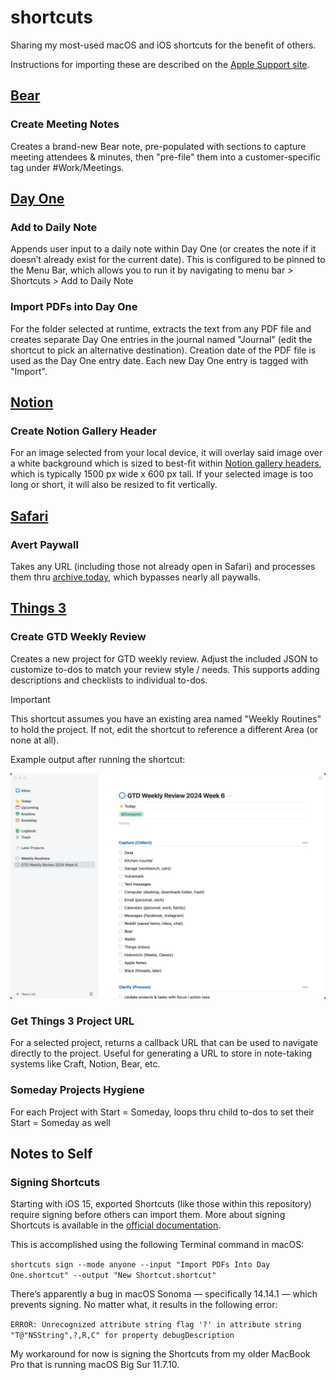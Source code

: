 # shortcuts

Sharing my most-used macOS and iOS shortcuts for the benefit of others.

Instructions for importing these are described on the [Apple Support site](https://support.apple.com/en-gb/guide/shortcuts-mac/apd02bffbaac/mac).

## [Bear](bear)

### Create Meeting Notes ###

Creates a brand-new Bear note, pre-populated with sections to capture meeting attendees & minutes, then "pre-file" them into a customer-specific tag under #Work/Meetings.

## [Day One](day_one)

### Add to Daily Note ###

Appends user input to a daily note within Day One (or creates the note if it doesn’t already exist for the current date).  This is configured to be pinned to the Menu Bar, which allows you to run it by navigating to menu bar > Shortcuts > Add to Daily Note

### Import PDFs into Day One ###

For the folder selected at runtime, extracts the text from any PDF file and creates separate Day One entries in the journal named "Journal" (edit the shortcut to pick an alternative destination).  Creation date of the PDF file is used as the Day One entry date.  Each new Day One entry is tagged with "Import".

## [Notion](notion)

### Create Notion Gallery Header ###

For an image selected from your local device, it will overlay said image over a white background which is sized to best-fit within [Notion gallery headers](https://www.notion.so/help/galleries), which is typically 1500 px wide x 600 px tall.  If your selected image is too long or short, it will also be resized to fit vertically.

## [Safari](safari)

### Avert Paywall ###

Takes any URL (including those not already open in Safari) and processes them thru [archive.today](https://archive.today), which bypasses nearly all paywalls.

## [Things 3](things_3)

### Create GTD Weekly Review

Creates a new project for GTD weekly review. Adjust the included JSON to customize to-dos to match your review style / needs.  This supports adding descriptions and checklists to individual to-dos.

> [!IMPORTANT]
> This shortcut assumes you have an existing area named "Weekly Routines" to hold the project.  If not, edit the shortcut to reference a different Area (or none at all).

Example output after running the shortcut:

![Screenshot of Create GTD Weekly Review results](things_3/Create%20GTD%20Weekly%20Review%20Results.jpg)

### Get Things 3 Project URL

For a selected project, returns a callback URL that can be used to navigate directly to the project.  Useful for generating a URL to store in note-taking systems like Craft, Notion, Bear, etc.

### Someday Projects Hygiene

For each Project with Start = Someday, loops thru child to-dos to set their Start = Someday as well

## Notes to Self

### Signing Shortcuts

Starting with iOS 15, exported Shortcuts (like those within this repository) require signing before others can import them.  More about signing Shortcuts is available in the [official documentation](https://support.apple.com/en-au/guide/shortcuts-mac/apd455c82f02/7.0/mac/14.0#apd7006838ef).

This is accomplished using the following Terminal command in macOS:

`shortcuts sign --mode anyone --input "Import PDFs Into Day One.shortcut" --output "New Shortcut.shortcut"`

There’s apparently a bug in macOS Sonoma — specifically 14.14.1 — which prevents signing.  No matter what, it results in the following error:

`ERROR: Unrecognized attribute string flag '?' in attribute string "T@"NSString",?,R,C" for property debugDescription`

My workaround for now is signing the Shortcuts from my older MacBook Pro that is running macOS Big Sur 11.7.10.
